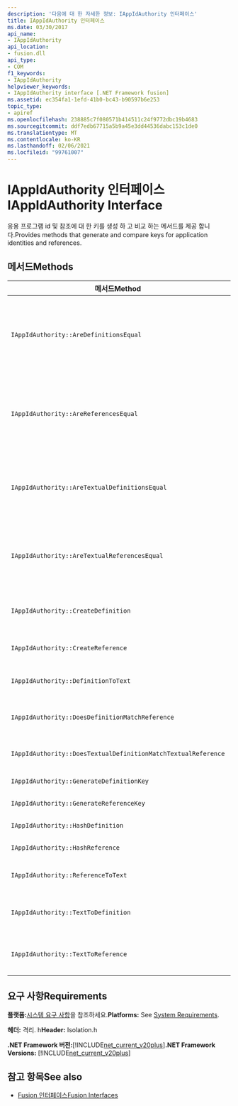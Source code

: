 ```yaml
---
description: '다음에 대 한 자세한 정보: IAppIdAuthority 인터페이스'
title: IAppIdAuthority 인터페이스
ms.date: 03/30/2017
api_name:
- IAppIdAuthority
api_location:
- fusion.dll
api_type:
- COM
f1_keywords:
- IAppIdAuthority
helpviewer_keywords:
- IAppIdAuthority interface [.NET Framework fusion]
ms.assetid: ec354fa1-1efd-41b0-bc43-b90597b6e253
topic_type:
- apiref
ms.openlocfilehash: 238885c7f080571b414511c24f9772dbc19b4683
ms.sourcegitcommit: ddf7edb67715a5b9a45e3dd44536dabc153c1de0
ms.translationtype: MT
ms.contentlocale: ko-KR
ms.lasthandoff: 02/06/2021
ms.locfileid: "99761007"
---
```

# <a name="iappidauthority-interface"></a><span data-ttu-id="d77c9-103">IAppIdAuthority 인터페이스</span><span class="sxs-lookup"><span data-stu-id="d77c9-103">IAppIdAuthority Interface</span></span>

<span data-ttu-id="d77c9-104">응용 프로그램 id 및 참조에 대 한 키를 생성 하 고 비교 하는 메서드를 제공 합니다.</span><span class="sxs-lookup"><span data-stu-id="d77c9-104">Provides methods that generate and compare keys for application identities and references.</span></span>  
  
## <a name="methods"></a><span data-ttu-id="d77c9-105">메서드</span><span class="sxs-lookup"><span data-stu-id="d77c9-105">Methods</span></span>  
  
|<span data-ttu-id="d77c9-106">메서드</span><span class="sxs-lookup"><span data-stu-id="d77c9-106">Method</span></span>|<span data-ttu-id="d77c9-107">설명</span><span class="sxs-lookup"><span data-stu-id="d77c9-107">Description</span></span>|  
|------------|-----------------|  
|`IAppIdAuthority::AreDefinitionsEqual`|<span data-ttu-id="d77c9-108">지정 된 두 [Idefinitionappid](idefinitionappid-interface.md) 인스턴스가 같은지 여부를 나타내는 값을 가져옵니다.</span><span class="sxs-lookup"><span data-stu-id="d77c9-108">Gets a value that indicates whether the two specified [IDefinitionAppId](idefinitionappid-interface.md) instances are equal.</span></span> <span data-ttu-id="d77c9-109">IAPPIDAUTHORITY_ARE_DEFINITIONS_EQUAL_FLAG_IGNORE_VERSION 플래그 값을 전달 하 여 해당 버전 정보를 무시할 수 있습니다.</span><span class="sxs-lookup"><span data-stu-id="d77c9-109">You can pass the flag value IAPPIDAUTHORITY_ARE_DEFINITIONS_EQUAL_FLAG_IGNORE_VERSION to ignore their respective version information.</span></span>|  
|`IAppIdAuthority::AreReferencesEqual`|<span data-ttu-id="d77c9-110">지정 된 두 [Ireferenceappid](ireferenceappid-interface.md) 인스턴스가 같은지 여부를 나타내는 값을 가져옵니다.</span><span class="sxs-lookup"><span data-stu-id="d77c9-110">Gets a value that indicates whether the two specified [IReferenceAppId](ireferenceappid-interface.md) instances are equal.</span></span> <span data-ttu-id="d77c9-111">IAPPIDAUTHORITY_ARE_REFERENCES_EQUAL_FLAG_IGNORE_VERSION 플래그 값을 전달 하 여 해당 버전 정보를 무시할 수 있습니다.</span><span class="sxs-lookup"><span data-stu-id="d77c9-111">You can pass the flag value IAPPIDAUTHORITY_ARE_REFERENCES_EQUAL_FLAG_IGNORE_VERSION to ignore their respective version information.</span></span>|  
|`IAppIdAuthority::AreTextualDefinitionsEqual`|<span data-ttu-id="d77c9-112">지정 된 두 문자열 정의가 같은지 여부를 나타내는 값을 가져옵니다.</span><span class="sxs-lookup"><span data-stu-id="d77c9-112">Gets a value that indicates whether the two specified string definitions are equal.</span></span> <span data-ttu-id="d77c9-113">IAPPIDAUTHORITY_ARE_DEFINITIONS_EQUAL_FLAG_IGNORE_VERSION 플래그 값을 전달 하 여 해당 버전 정보를 무시할 수 있습니다.</span><span class="sxs-lookup"><span data-stu-id="d77c9-113">You can pass the flag value IAPPIDAUTHORITY_ARE_DEFINITIONS_EQUAL_FLAG_IGNORE_VERSION to ignore their respective version information.</span></span>|  
|`IAppIdAuthority::AreTextualReferencesEqual`|<span data-ttu-id="d77c9-114">지정 된 두 문자열 참조가 같은지 여부를 나타내는 값을 가져옵니다.</span><span class="sxs-lookup"><span data-stu-id="d77c9-114">Gets a value that indicates whether the two specified string references are equal.</span></span> <span data-ttu-id="d77c9-115">IAPPIDAUTHORITY_ARE_REFERENCES_EQUAL_FLAG_IGNORE_VERSION 플래그 값을 전달 하 여 해당 버전 정보를 무시할 수 있습니다.</span><span class="sxs-lookup"><span data-stu-id="d77c9-115">You can pass the flag value IAPPIDAUTHORITY_ARE_REFERENCES_EQUAL_FLAG_IGNORE_VERSION to ignore their respective version information.</span></span>|  
|`IAppIdAuthority::CreateDefinition`|<span data-ttu-id="d77c9-116">`IDefinitionAppId`현재 범위에서 어셈블리를 나타내는 새로 생성 된 인스턴스에 대 한 인터페이스 포인터를 가져옵니다.</span><span class="sxs-lookup"><span data-stu-id="d77c9-116">Gets an interface pointer to a newly generated `IDefinitionAppId` instance that represents the assembly in the current scope.</span></span>|  
|`IAppIdAuthority::CreateReference`|<span data-ttu-id="d77c9-117">`IReferenceAppId`현재 범위에서 어셈블리를 나타내는 새로 만든에 대 한 인터페이스 포인터를 가져옵니다.</span><span class="sxs-lookup"><span data-stu-id="d77c9-117">Gets an interface pointer to a newly created `IReferenceAppId` that represents the assembly in the current scope.</span></span>|  
|`IAppIdAuthority::DefinitionToText`|<span data-ttu-id="d77c9-118">지정 된 `IDefinitionAppId` 플래그 값을 사용 하 여 지정 된의 문자열 버전을 가져옵니다.</span><span class="sxs-lookup"><span data-stu-id="d77c9-118">Gets a string version of the specified `IDefinitionAppId`, using the specified flag values.</span></span>|  
|`IAppIdAuthority::DoesDefinitionMatchReference`|<span data-ttu-id="d77c9-119">지정 된와가 같은 어셈블리를 나타내는지 여부를 나타내는 값을 가져옵니다 `IDefinitionAppId` `IReferenceAppId` .</span><span class="sxs-lookup"><span data-stu-id="d77c9-119">Gets a value that indicates whether the specified `IDefinitionAppId` and `IReferenceAppId` represent the same assembly.</span></span>|  
|`IAppIdAuthority::DoesTextualDefinitionMatchTextualReference`|<span data-ttu-id="d77c9-120">지정 된 정의 문자열과 참조 문자열이 동일한 어셈블리를 나타내는지 여부를 나타내는 값을 가져옵니다.</span><span class="sxs-lookup"><span data-stu-id="d77c9-120">Gets a value that indicates whether the specified definition string and reference string represent the same assembly.</span></span>|  
|`IAppIdAuthority::GenerateDefinitionKey`|<span data-ttu-id="d77c9-121">지정 된 인스턴스를 나타내는 문자열 키를 가져옵니다 `IDefinitionAppId` .</span><span class="sxs-lookup"><span data-stu-id="d77c9-121">Gets a string key that represents the specified `IDefinitionAppId` instance.</span></span>|  
|`IAppIdAuthority::GenerateReferenceKey`|<span data-ttu-id="d77c9-122">지정 된 인스턴스를 나타내는 문자열 키를 가져옵니다 `IReferenceAppId` .</span><span class="sxs-lookup"><span data-stu-id="d77c9-122">Gets a string key that represents the specified `IReferenceAppId` instance.</span></span>|  
|`IAppIdAuthority::HashDefinition`|<span data-ttu-id="d77c9-123">지정 된 인스턴스에 대 한 해시 키를 가져옵니다 `IDefinitionAppId` .</span><span class="sxs-lookup"><span data-stu-id="d77c9-123">Gets a hash key for the specified `IDefinitionAppId` instance.</span></span>|  
|`IAppIdAuthority::HashReference`|<span data-ttu-id="d77c9-124">지정 된 인스턴스에 대 한 해시 키를 가져옵니다 `IReferenceAppId` .</span><span class="sxs-lookup"><span data-stu-id="d77c9-124">Gets a hash key for the specified `IReferenceAppId` instance.</span></span>|  
|`IAppIdAuthority::ReferenceToText`|<span data-ttu-id="d77c9-125">지정 된 `IReferenceAppId` 플래그 값을 사용 하 여 지정 된의 문자열 버전을 가져옵니다.</span><span class="sxs-lookup"><span data-stu-id="d77c9-125">Gets a string version of the specified `IReferenceAppId`, using the specified flag values.</span></span>|  
|`IAppIdAuthority::TextToDefinition`|<span data-ttu-id="d77c9-126">`IDefinitionAppId`지정 된 문자열 키가 참조 하는 어셈블리를 나타내는 인스턴스에 대 한 인터페이스 포인터를 가져옵니다.</span><span class="sxs-lookup"><span data-stu-id="d77c9-126">Gets an interface pointer to an `IDefinitionAppId` instance that represents the assembly referenced by the specified string key.</span></span>|  
|`IAppIdAuthority::TextToReference`|<span data-ttu-id="d77c9-127">`IReferenceAppId`지정 된 문자열 키가 참조 하는 어셈블리를 나타내는 인스턴스에 대 한 인터페이스 포인터를 가져옵니다.</span><span class="sxs-lookup"><span data-stu-id="d77c9-127">Gets an interface pointer to an `IReferenceAppId` instance that represents the assembly referenced by the specified string key.</span></span>|  
  
## <a name="requirements"></a><span data-ttu-id="d77c9-128">요구 사항</span><span class="sxs-lookup"><span data-stu-id="d77c9-128">Requirements</span></span>  

 <span data-ttu-id="d77c9-129">**플랫폼:**[시스템 요구 사항](../../get-started/system-requirements.md)을 참조하세요.</span><span class="sxs-lookup"><span data-stu-id="d77c9-129">**Platforms:** See [System Requirements](../../get-started/system-requirements.md).</span></span>  
  
 <span data-ttu-id="d77c9-130">**헤더:** 격리. h</span><span class="sxs-lookup"><span data-stu-id="d77c9-130">**Header:** Isolation.h</span></span>  
  
 <span data-ttu-id="d77c9-131">**.NET Framework 버전:**[!INCLUDE[net_current_v20plus](../../../../includes/net-current-v20plus-md.md)]</span><span class="sxs-lookup"><span data-stu-id="d77c9-131">**.NET Framework Versions:** [!INCLUDE[net_current_v20plus](../../../../includes/net-current-v20plus-md.md)]</span></span>  
  
## <a name="see-also"></a><span data-ttu-id="d77c9-132">참고 항목</span><span class="sxs-lookup"><span data-stu-id="d77c9-132">See also</span></span>

- [<span data-ttu-id="d77c9-133">Fusion 인터페이스</span><span class="sxs-lookup"><span data-stu-id="d77c9-133">Fusion Interfaces</span></span>](fusion-interfaces.md)
